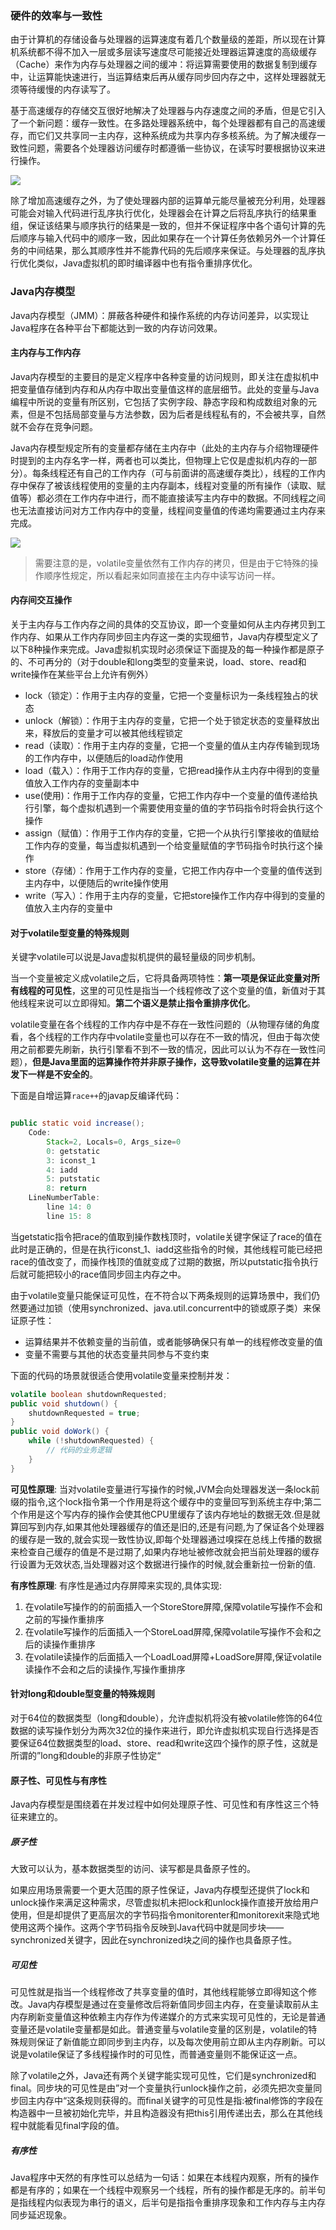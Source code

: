 
### 硬件的效率与一致性

由于计算机的存储设备与处理器的运算速度有着几个数量级的差距，所以现在计算机系统都不得不加入一层或多层读写速度尽可能接近处理器运算速度的高级缓存（Cache）来作为内存与处理器之间的缓冲：将运算需要使用的数据复制到缓存中，让运算能快速进行，当运算结束后再从缓存同步回内存之中，这样处理器就无须等待缓慢的内存读写了。

基于高速缓存的存储交互很好地解决了处理器与内存速度之间的矛盾，但是它引入了一个新问题：缓存一致性。在多路处理器系统中，每个处理器都有自己的高速缓存，而它们又共享同一主内存，这种系统成为共享内存多核系统。为了解决缓存一致性问题，需要各个处理器访问缓存时都遵循一些协议，在读写时要根据协议来进行操作。

![](https://raw.githubusercontent.com/xfhy/Android-Notes/master/Images/%E5%A4%84%E7%90%86%E5%99%A8%2C%E9%AB%98%E9%80%9F%E7%BC%93%E5%AD%98%2C%E4%B8%BB%E5%86%85%E5%AD%98%E9%97%B4%E7%9A%84%E4%BA%A4%E4%BA%92%E5%85%B3%E7%B3%BB.png)

除了增加高速缓存之外，为了使处理器内部的运算单元能尽量被充分利用，处理器可能会对输入代码进行乱序执行优化，处理器会在计算之后将乱序执行的结果重组，保证该结果与顺序执行的结果是一致的，但并不保证程序中各个语句计算的先后顺序与输入代码中的顺序一致，因此如果存在一个计算任务依赖另外一个计算任务的中间结果，那么其顺序性并不能靠代码的先后顺序来保证。与处理器的乱序执行优化类似，Java虚拟机的即时编译器中也有指令重排序优化。

### Java内存模型

Java内存模型（JMM）：屏蔽各种硬件和操作系统的内存访问差异，以实现让Java程序在各种平台下都能达到一致的内存访问效果。

#### 主内存与工作内存

Java内存模型的主要目的是定义程序中各种变量的访问规则，即关注在虚拟机中把变量值存储到内存和从内存中取出变量值这样的底层细节。此处的变量与Java编程中所说的变量有所区别，它包括了实例字段、静态字段和构成数组对象的元素，但是不包括局部变量与方法参数，因为后者是线程私有的，不会被共享，自然就不会存在竞争问题。

Java内存模型规定所有的变量都存储在主内存中（此处的主内存与介绍物理硬件时提到的主内存名字一样，两者也可以类比，但物理上它仅是虚拟机内存的一部分）。每条线程还有自己的工作内存（可与前面讲的高速缓存类比），线程的工作内存中保存了被该线程使用的变量的主内存副本，线程对变量的所有操作（读取、赋值等）都必须在工作内存中进行，而不能直接读写主内存中的数据。不同线程之间也无法直接访问对方工作内存中的变量，线程间变量值的传递均需要通过主内存来完成。

![](https://raw.githubusercontent.com/xfhy/Android-Notes/master/Images/%E7%BA%BF%E7%A8%8B%2C%E4%B8%BB%E5%86%85%E5%AD%98%2C%E5%B7%A5%E4%BD%9C%E5%86%85%E5%AD%98%E4%B8%89%E8%80%85%E7%9A%84%E4%BA%A4%E4%BA%92%E5%85%B3%E7%B3%BB.png)

> 需要注意的是，volatile变量依然有工作内存的拷贝，但是由于它特殊的操作顺序性规定，所以看起来如同直接在主内存中读写访问一样。

#### 内存间交互操作

关于主内存与工作内存之间的具体的交互协议，即一个变量如何从主内存拷贝到工作内存、如果从工作内存同步回主内存这一类的实现细节，Java内存模型定义了以下8种操作来完成。Java虚拟机实现时必须保证下面提及的每一种操作都是原子的、不可再分的（对于double和long类型的变量来说，load、store、read和write操作在某些平台上允许有例外）

- lock（锁定）：作用于主内存的变量，它把一个变量标识为一条线程独占的状态
- unlock（解锁）：作用于主内存的变量，它把一个处于锁定状态的变量释放出来，释放后的变量才可以被其他线程锁定
- read（读取）：作用于主内存的变量，它把一个变量的值从主内存传输到现场的工作内存中，以便随后的load动作使用
- load（载入）：作用于工作内存的变量，它把read操作从主内存中得到的变量值放入工作内存的变量副本中
- use(使用)：作用于工作内存的变量，它把工作内存中一个变量的值传递给执行引擎，每个虚拟机遇到一个需要使用变量的值的字节码指令时将会执行这个操作
- assign（赋值）：作用于工作内存的变量，它把一个从执行引擎接收的值赋给工作内存的变量，每当虚拟机遇到一个给变量赋值的字节码指令时执行这个操作
- store（存储）：作用于工作内存的变量，它把工作内存中一个变量的值传送到主内存中，以便随后的write操作使用
- write（写入）：作用于主内存的变量，它把store操作工作内存中得到的变量的值放入主内存的变量中

#### 对于volatile型变量的特殊规则

关键字volatile可以说是Java虚拟机提供的最轻量级的同步机制。

当一个变量被定义成volatile之后，它将具备两项特性：**第一项是保证此变量对所有线程的可见性**，这里的可见性是指当一个线程修改了这个变量的值，新值对于其他线程来说可以立即得知。**第二个语义是禁止指令重排序优化**。

volatile变量在各个线程的工作内存中是不存在一致性问题的（从物理存储的角度看，各个线程的工作内存中volatile变量也可以存在不一致的情况，但由于每次使用之前都要先刷新，执行引擎看不到不一致的情况，因此可以认为不存在一致性问题），**但是Java里面的运算操作符并非原子操作，这导致volatile变量的运算在并发下一样是不安全的**。

下面是自增运算`race++`的javap反编译代码：

```java

public static void increase(); 
    Code:
        Stack=2, Locals=0, Args_size=0
        0: getstatic
        3: iconst_1
        4: iadd
        5: putstatic
        8: return
    LineNumberTable: 
        line 14: 0 
        line 15: 8
```

当getstatic指令把race的值取到操作数栈顶时，volatile关键字保证了race的值在此时是正确的，但是在执行iconst_1、iadd这些指令的时候，其他线程可能已经把race的值改变了，而操作栈顶的值就变成了过期的数据，所以putstatic指令执行后就可能把较小的race值同步回主内存之中。

由于volatile变量只能保证可见性，在不符合以下两条规则的运算场景中，我们仍然要通过加锁（使用synchronized、java.util.concurrent中的锁或原子类）来保证原子性：

- 运算结果并不依赖变量的当前值，或者能够确保只有单一的线程修改变量的值
- 变量不需要与其他的状态变量共同参与不变约束

下面的代码的场景就很适合使用volatile变量来控制并发：

```java
volatile boolean shutdownRequested;
public void shutdown() { 
    shutdownRequested = true;
}
public void doWork() {
    while (!shutdownRequested) {
        // 代码的业务逻辑 
    }
}
```

**可见性原理**: 当对volatile变量进行写操作的时候,JVM会向处理器发送一条lock前缀的指令,这个lock指令第一个作用是将这个缓存中的变量回写到系统主存中;第二个作用是这个写内存的操作会使其他CPU里缓存了该内存地址的数据无效.但是就算回写到内存,如果其他处理器缓存的值还是旧的,还是有问题,为了保证各个处理器的缓存是一致的,就会实现一致性协议,即每个处理器通过嗅探在总线上传播的数据来检查自己缓存的值是不是过期了,如果内存地址被修改就会把当前处理器的缓存行设置为无效状态,当处理器对这个数据进行操作的时候,就会重新拉一份新的值.

**有序性原理**: 有序性是通过内存屏障来实现的,具体实现:
1. 在volatile写操作的的前面插入一个StoreStore屏障,保障volatile写操作不会和之前的写操作重排序
2. 在volatile写操作的后面插入一个StoreLoad屏障,保障volatile写操作不会和之后的读操作重排序
3. 在volatile读操作的后面插入一个LoadLoad屏障+LoadSore屏障,保证volatile读操作不会和之后的读操作,写操作重排序

#### 针对long和double型变量的特殊规则

对于64位的数据类型（long和double），允许虚拟机将没有被volatile修饰的64位数据的读写操作划分为两次32位的操作来进行，即允许虚拟机实现自行选择是否要保证64位数据类型的load、store、read和write这四个操作的原子性，这就是所谓的”long和double的非原子性协定“

#### 原子性、可见性与有序性

Java内存模型是围绕着在并发过程中如何处理原子性、可见性和有序性这三个特征来建立的。

##### 原子性

大致可以认为，基本数据类型的访问、读写都是具备原子性的。

如果应用场景需要一个更大范围的原子性保证，Java内存模型还提供了lock和unlock操作来满足这种需求，尽管虚拟机未把lock和unlock操作直接开放给用户使用，但是却提供了更高层次的字节码指令monitorenter和monitorexit来隐式地使用这两个操作。这两个字节码指令反映到Java代码中就是同步块——synchronized关键字，因此在synchronized块之间的操作也具备原子性。

##### 可见性

可见性就是指当一个线程修改了共享变量的值时，其他线程能够立即得知这个修改。Java内存模型是通过在变量修改后将新值同步回主内存，在变量读取前从主内存刷新变量值这种依赖主内存作为传递媒介的方式来实现可见性的，无论是普通变量还是volatile变量都是如此。普通变量与volatile变量的区别是，volatile的特殊规则保证了新值能立即同步到主内存，以及每次使用前立即从主内存刷新。可以说是volatile保证了多线程操作时的可见性，而普通变量则不能保证这一点。

除了volatile之外，Java还有两个关键字能实现可见性，它们是synchronized和final。同步块的可见性是由”对一个变量执行unlock操作之前，必须先把次变量同步回主内存中“这条规则获得的。而final关键字的可见性是指:被final修饰的字段在构造器中一旦被初始化完毕，并且构造器没有把this引用传递出去，那么在其他线程中就能看见final字段的值。

##### 有序性

Java程序中天然的有序性可以总结为一句话：如果在本线程内观察，所有的操作都是有序的；如果在一个线程中观察另一个线程，所有的操作都是无序的。前半句是指线程内似表现为串行的语义，后半句是指指令重排序现象和工作内存与主内存同步延迟现象。